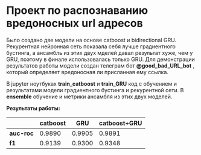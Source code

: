 # Проект по распознаванию вредоносных url адресов
Было создано две модели на основе catboost и bidirectional GRU.
Рекурентная нейронная сеть показала себя лучше градиентного бустинга, а ансамбль из этих двух мделей давал результат хуже, чем у GRU, поэтому в финале использовалась только GRU.
Для демонстрации результатов работы модели создан телеграм бот **@good_bad_URL_bot** , который определяет вредоносная ли присланная ему ссылка. 

В jupyter ноутбуках **train_catboost** и **train_GRU** код с обучением и результатами модели градиентного бустинга и рекурентной сети. 
В **ensemble** обучение и метрики ансамбля из этих двух моделей.

**Результаты работы:**

|               |  catboost     |    GRU       |        catboost+GRU       |
| ------------- | ------------- |------------- | ------------- |
| **auc-roc**   | 0.9890        | 0.9905       | 0.9891         |
| **f1**        | 0.9139        |0.9300        | 0.9348         | 
